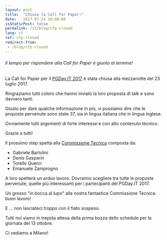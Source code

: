 ```yaml
---
layout: post
title:  "Chiusa la Call for Paper!"
date:   2017-07-24 10:00:00
isStaticPost: false
permalink: /it/blog/cfp-closed
lang: it
ref: cfp-closed
redirect-from:
 - /blog/cfp-closed
---
```


<h6>Il tempo per rispondere alla Call for Paper è giunto al termine!</h6>


La Call for Paper per il [PGDay.IT 2017](http://2017.pgday.it/it/) è stata chiusa alla 
mezzanotte del 23 luglio 2017.

Ringraziamo tutti coloro che hanno inviato la loro proposta di talk e sono davvero 
tanti. 

Giusto per dare qualche informazione in più, vi possiamo dire che le proposte pervenute sono state 37, sia in 
lingua italiana che in lingua inglese.

Ovviamente tutti argomenti di forte interesse e con alto contenuto tecnico.

Grazie a tutti!

Il prossimo step spetta alla [Commissione Tecnica](http://2017.pgday.it/it/team/) composta da:

* Gabriele Bartolini
* Denis Gasparin
* Torello Querci
* Emanuele Zamprogno

A loro spetterà un arduo lavoro. Dovranno scegliere tra tutte le proposte pervenute, quelle più 
interessanti per i partecipanti del PGDay.IT 2017.

Un grosso "in bocca al lupo" alla nostra fantastica Commissione Tecnica: buon lavoro!

E ... non lasciateci troppo con il fiato sospeso. 

Tutti noi siamo in trepida attesa della prima bozza dello schedule per la giornata del 13 ottobre.

Ci vediamo a Milano!

